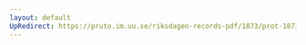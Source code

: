 ```yaml
---
layout: default
UpRedirect: https://pruto.im.uu.se/riksdagen-records-pdf/1873/prot-1873--ak--416/prot-1873--ak--416_001.pdf
---
```

